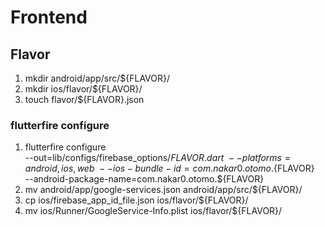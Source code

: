 # Frontend

## Flavor

1. mkdir android/app/src/${FLAVOR}/
2. mkdir ios/flavor/${FLAVOR}/
4. touch flavor/${FLAVOR}.json

### flutterfire configure

1. flutterfire configure \
   --out=lib/configs/firebase_options/${FLAVOR}.dart \
    --platforms=android,ios,web \
    --ios-bundle-id=com.nakar0.otomo.${FLAVOR} \
   --android-package-name=com.nakar0.otomo.${FLAVOR}
2. mv android/app/google-services.json android/app/src/${FLAVOR}/
3. cp ios/firebase_app_id_file.json ios/flavor/${FLAVOR}/
4. mv ios/Runner/GoogleService-Info.plist ios/flavor/${FLAVOR}/
